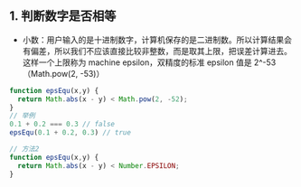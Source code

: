 ## 1. 判断数字是否相等

- 小数：用户输入的是十进制数字，计算机保存的是二进制数。所以计算结果会有偏差，所以我们不应该直接比较非整数，而是取其上限，把误差计算进去。这样一个上限称为 machine epsilon，双精度的标准 epsilon 值是 2^-53 （Math.pow(2, -53)）

```js
function epsEqu(x,y) {  
  return Math.abs(x - y) < Math.pow(2, -52);
}
// 举例
0.1 + 0.2 === 0.3 // false
epsEqu(0.1 + 0.2, 0.3) // true

// 方法2
function epsEqu(x,y) {  
  return Math.abs(x - y) < Number.EPSILON;
}
```